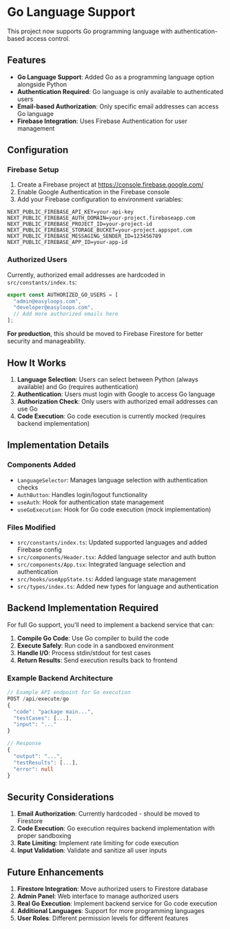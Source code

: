 # Go Language Support

This project now supports Go programming language with authentication-based access control.

## Features

- **Go Language Support**: Added Go as a programming language option alongside Python
- **Authentication Required**: Go language is only available to authenticated users
- **Email-based Authorization**: Only specific email addresses can access Go language
- **Firebase Integration**: Uses Firebase Authentication for user management

## Configuration

### Firebase Setup

1. Create a Firebase project at https://console.firebase.google.com/
2. Enable Google Authentication in the Firebase console
3. Add your Firebase configuration to environment variables:

```env
NEXT_PUBLIC_FIREBASE_API_KEY=your-api-key
NEXT_PUBLIC_FIREBASE_AUTH_DOMAIN=your-project.firebaseapp.com
NEXT_PUBLIC_FIREBASE_PROJECT_ID=your-project-id
NEXT_PUBLIC_FIREBASE_STORAGE_BUCKET=your-project.appspot.com
NEXT_PUBLIC_FIREBASE_MESSAGING_SENDER_ID=123456789
NEXT_PUBLIC_FIREBASE_APP_ID=your-app-id
```

### Authorized Users

Currently, authorized email addresses are hardcoded in `src/constants/index.ts`:

```typescript
export const AUTHORIZED_GO_USERS = [
  "admin@easyloops.com",
  "developer@easyloops.com",
  // Add more authorized emails here
];
```

**For production**, this should be moved to Firebase Firestore for better security and manageability.

## How It Works

1. **Language Selection**: Users can select between Python (always available) and Go (requires authentication)
2. **Authentication**: Users must login with Google to access Go language
3. **Authorization Check**: Only users with authorized email addresses can use Go
4. **Code Execution**: Go code execution is currently mocked (requires backend implementation)

## Implementation Details

### Components Added

- `LanguageSelector`: Manages language selection with authentication checks
- `AuthButton`: Handles login/logout functionality
- `useAuth`: Hook for authentication state management
- `useGoExecution`: Hook for Go code execution (mock implementation)

### Files Modified

- `src/constants/index.ts`: Updated supported languages and added Firebase config
- `src/components/Header.tsx`: Added language selector and auth button
- `src/components/App.tsx`: Integrated language selection and authentication
- `src/hooks/useAppState.ts`: Added language state management
- `src/types/index.ts`: Added new types for language and authentication

## Backend Implementation Required

For full Go support, you'll need to implement a backend service that can:

1. **Compile Go Code**: Use Go compiler to build the code
2. **Execute Safely**: Run code in a sandboxed environment
3. **Handle I/O**: Process stdin/stdout for test cases
4. **Return Results**: Send execution results back to frontend

### Example Backend Architecture

```typescript
// Example API endpoint for Go execution
POST /api/execute/go
{
  "code": "package main...",
  "testCases": [...],
  "input": "..."
}

// Response
{
  "output": "...",
  "testResults": [...],
  "error": null
}
```

## Security Considerations

1. **Email Authorization**: Currently hardcoded - should be moved to Firestore
2. **Code Execution**: Go execution requires backend implementation with proper sandboxing
3. **Rate Limiting**: Implement rate limiting for code execution
4. **Input Validation**: Validate and sanitize all user inputs

## Future Enhancements

1. **Firestore Integration**: Move authorized users to Firestore database
2. **Admin Panel**: Web interface to manage authorized users
3. **Real Go Execution**: Implement backend service for Go code execution
4. **Additional Languages**: Support for more programming languages
5. **User Roles**: Different permission levels for different features
